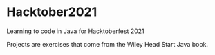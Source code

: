 # Hacktober2021
Learning to code in Java for Hacktoberfest 2021

Projects are exercises that come from the Wiley Head Start Java book.
